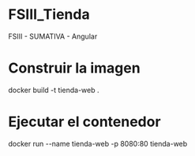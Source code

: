 # FSIII_Tienda
FSIII - SUMATIVA - Angular

# Construir la imagen
docker build -t tienda-web .

# Ejecutar el contenedor
docker run --name tienda-web -p 8080:80 tienda-web